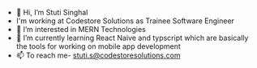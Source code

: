 - 👋 Hi, I’m Stuti Singhal
- I'm working at Codestore Solutions as Trainee Software Engineer
- 👀 I’m interested in MERN Technologies 
- 🌱 I’m currently learning React Naive and typscript which are basically the tools for working on mobile app development
- 📫 To reach me- stuti.s@codestoresolutions.com
